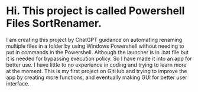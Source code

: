 # Hi. This project is called Powershell Files SortRenamer. 
I am creating this project by ChatGPT guidance on automating renaming multiple files in a folder by using Windows Powershell without needing to put in commands in the Powershell. Although the launcher is in .bat file but it is needed for bypassing execution policy. So I have made it into an app for better use. I have little to no experience in coding and trying to learn more at the moment. This is my first project on GitHub and trying to improve the app by creating more functions, and eventually making GUI for better user interface. 
